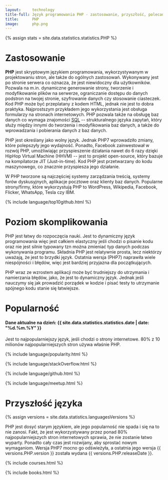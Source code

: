 ```yaml
---
layout:     technology
title-full: Język programowania PHP - zastosowanie, przyszłość, polecane książki
title:      PHP
image:      php.png
---
```


{% assign stats = site.data.statistics.statistics.PHP %}

# Zastosowanie

**PHP** jest skryptowym językiem programowania, wykorzystywanym w projektowaniu stron, ale także do ogólnych zastosowań. Wykonywany jest po stronie serwera co oznacza, że jest niewidoczny dla użytkowników. Pozwala na m.in. dynamiczne generowanie strony, tworzenie i modyfikowanie plików na serwerze, ograniczanie dostępu do danych podstron na twojej stronie, szyfrowanie danych czy stosowanie ciasteczek. Kod PHP może być przeplatany z kodem HTML, jednak nie jest to dobra praktyka. Najprostszym przykładem jego wykorzystania jest obsługa formularzy na stronach internetowych. PHP pozwala także na obsługę baz danych co wymaga znajomości [SQL](/technologie/sql) -- strukturalnego języka zapytań, który służy między innymi do tworzenia i modyfikowania baz danych, a także do wprowadzania i pobierania danych z baz danych.

PHP jest określany jako wolny język. Jednak PHP7 wprowadziło zmiany, które polepszyły jego wydajność. Ponadto, Facebook zainwestował w rozwój PHP, umożliwiając przyspieszenie działania nawet do 6 razy dzięki HipHop Virtual Machine (HHVM) -- jest to projekt open-source, który bazuje na kompilatorze JIT (Just-in-time). Kod PHP jest przetwarzany do kodu maszynowego, co znacznie przyspiesza jego działanie.

W PHP tworzone są najczęściej systemy zarządzania treścią, systemy forów dyskusyjnych, aplikacje pocztowe oraz klienty baz danych.
Popularne strony/firmy, które wykorzystują PHP to WordPress, Wikipedia, Facebook, Flicker, WhatsApp, Tesla czy IBM.

{% include language/top10github.html %}

# Poziom skomplikowania

PHP jest łatwy do rozpoczęcia nauki. Jest to dynamiczny język programowania więc jest całkiem elastyczny jeśli chodzi o pisanie kodu oraz nie jest silnie typowany tzn można zmieniać typ danych podczas wykonywania programu. Składnia PHP jest relatywnie prosta, lecz niektórzy uważają, że jest to brzydki język. Ostatnia wersja (PHP7) naprawiła wiele niespójności i błędów, więc jest bardziej przyjazna dla początkujących.

PHP wraz ze wzrostem aplikacji może być trudniejszy do utrzymania i namierzania błędów, jako, że jest to dynamiczny język. Jednak jeśli nauczymy się jak prowadzić porządek w kodzie i pisać testy to utrzymanie spójnego kodu stanie się łatwiejsze.

# Popularność

<h4>Dane aktualne na dzień: {{ site.data.statistics.statistics.date | date: "%d.%m.%Y"  }}</h4>

Jest to najpopularniejszy język, jeśli chodzi o strony internetowe. 80% z 10 milionów najpopularniejszych stron używa właśnie PHP.

{% include language/popularity.html %}

{% include language/stackOverflow.html %}

{% include language/github.html %}

{% include language/meetup.html %}

# Przyszłość języka

{% assign versions = site.data.statistics.languagesVersions %}

PHP jest dosyć starym językiem, ale jego popularność nie spada i się na to nie zanosi. Fakt, że jest wykorzystywany przez ponad 80% najpopularniejszych stron internetowych sprawia, że nie zostanie łatwo wyparty. Ponadto cały czas jest rozwijany, aby sprostać nowym wymaganiom. Wersja PHP7 mocno go odświeżyła, a ostatnia jego wersja {{ versions.PHP.version }} została  wydana {{ versions.PHP.releaseDate }}.

{% include courses.html %}

{% include books.html %}